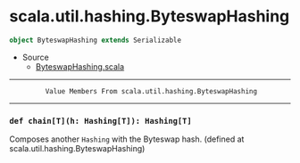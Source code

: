 
#                      scala.util.hashing.ByteswapHashing                      #

```scala
object ByteswapHashing extends Serializable
```

* Source
  * [ByteswapHashing.scala](https://github.com/scala/scala/tree/6d09a1ba5f/src/library/scala/util/hashing/ByteswapHashing.scala#L1)


--------------------------------------------------------------------------------
             Value Members From scala.util.hashing.ByteswapHashing
--------------------------------------------------------------------------------


### `def chain[T](h: Hashing[T]): Hashing[T]`                                ###

Composes another `Hashing` with the Byteswap hash.
(defined at scala.util.hashing.ByteswapHashing)

